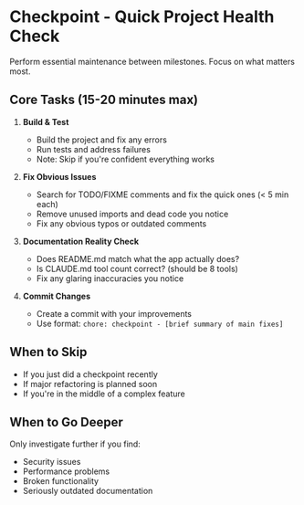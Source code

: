 # Checkpoint - Quick Project Health Check

Perform essential maintenance between milestones. Focus on what matters most.

## Core Tasks (15-20 minutes max)

1. **Build & Test**
   - Build the project and fix any errors
   - Run tests and address failures
   - Note: Skip if you're confident everything works

2. **Fix Obvious Issues**
   - Search for TODO/FIXME comments and fix the quick ones (< 5 min each)
   - Remove unused imports and dead code you notice
   - Fix any obvious typos or outdated comments

3. **Documentation Reality Check**
   - Does README.md match what the app actually does?
   - Is CLAUDE.md tool count correct? (should be 8 tools)
   - Fix any glaring inaccuracies you notice

4. **Commit Changes**
   - Create a commit with your improvements
   - Use format: `chore: checkpoint - [brief summary of main fixes]`

## When to Skip

- If you just did a checkpoint recently
- If major refactoring is planned soon
- If you're in the middle of a complex feature

## When to Go Deeper

Only investigate further if you find:
- Security issues
- Performance problems
- Broken functionality
- Seriously outdated documentation